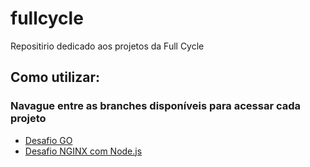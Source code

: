 # fullcycle
Repositirio dedicado aos projetos da Full Cycle

## Como utilizar:
### Navague entre as branches disponíveis para acessar cada projeto

- [Desafio GO](https://github.com/hgrigolli/fullcycle/tree/desafio-go)
- [Desafio NGINX com Node.js](https://github.com/hgrigolli/fullcycle/tree/desafio-nginx-com-node)
